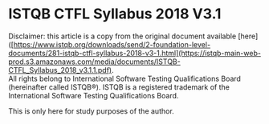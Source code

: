 # ISTQB CTFL Syllabus 2018 V3.1

Disclaimer: this article is a copy from the original document available [here]([https://www.istqb.org/downloads/send/2-foundation-level-documents/281-istqb-ctfl-syllabus-2018-v3-1.html](https://istqb-main-web-prod.s3.amazonaws.com/media/documents/ISTQB-CTFL_Syllabus_2018_v3.1.1.pdf).  
All rights belong to International Software Testing Qualifications Board \(hereinafter called ISTQB®\). ISTQB is a registered trademark of the International Software Testing Qualifications Board.

This is only here for study purposes of the author. 

